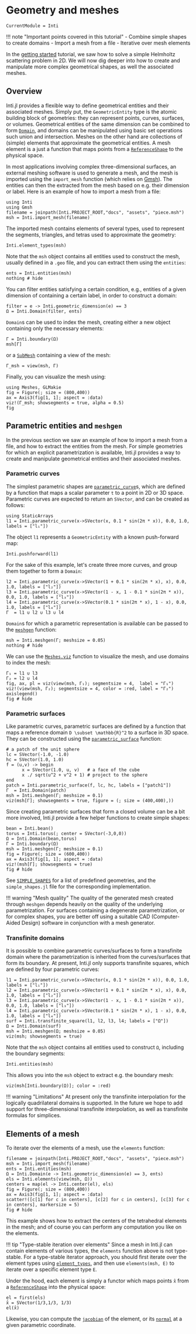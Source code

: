 # Geometry and meshes

```@meta
CurrentModule = Inti
```

!!! note "Important points covered in this tutorial"
      - Combine simple shapes to create domains
      - Import a mesh from a file
      - Iterative over mesh elements

In the [getting started](@ref "Getting started") tutorial, we saw how to solve a
simple Helmholtz scattering problem in 2D. We will now dig deeper into how to
create and manipulate more complex geometrical shapes, as well the associated
meshes.

## Overview

Inti.jl provides a flexible way to define geometrical entities and their
associated meshes. Simply put, the `GeometricEntity` type is the atomic building
block of geometries: they can represent points, curves, surfaces, or volumes.
Geometrical entities of the same dimension can be combined to form
[`Domain`](@ref), and domains can be manipulated using basic set operations such
union and intersection. Meshes on the other hand are collections of (simple)
elements that approximate the geometrical entities. A mesh element is a just a
function that maps points from a [`ReferenceShape`](@ref) to the physical space.

In most applications involving complex three-dimensional surfaces, an external
meshing software is used to generate a mesh, and the mesh is imported using the
`import_mesh` function (which relies on [Gmsh](https://gmsh.info)). The entities
can then the extracted from the mesh based on e.g. their dimension or label.
Here is an example of how to import a mesh from a file:

```@example geo-and-meshes
using Inti
using Gmsh 
filename = joinpath(Inti.PROJECT_ROOT,"docs", "assets", "piece.msh")
msh = Inti.import_mesh(filename)
```

The imported mesh contains elements of several types, used to represent the
segments, triangles, and tetras used to approximate the geometry:

```@example geo-and-meshes
Inti.element_types(msh)
```

Note that the `msh` object contains all entities used to construct the mesh,
usually defined in a `.geo` file, and you can extract them using the `entities`:

```@example geo-and-meshes
ents = Inti.entities(msh)
nothing # hide
```

You can filter entities satisfying a certain condition, e.g., entities of a
given dimension of containing a certain label, in order to construct a domain:

```@example geo-and-meshes
filter = e -> Inti.geometric_dimension(e) == 3
Ω = Inti.Domain(filter, ents)
```

`Domain`s can be used to index the mesh, creating either a new object
containing only the necessary elements:

```@example geo-and-meshes
Γ = Inti.boundary(Ω)
msh[Γ]
```

or a [`SubMesh`](@ref) containing a view of the mesh:

```@example geo-and-meshes
Γ_msh = view(msh, Γ)
```

Finally, you can visualize the mesh using:

```@example geo-and-meshes
using Meshes, GLMakie
fig = Figure(; size = (800,400))
ax = Axis3(fig[1, 1]; aspect = :data)
viz!(Γ_msh; showsegments = true, alpha = 0.5)
fig
```

## Parametric entities and `meshgen`

In the previous section we saw an example of how to import a mesh from a file,
and how to extract the entities from the mesh. For simple geometries for which
an explicit parametrization is available, Inti.jl provides a way to create and
manipulate geometrical entities and their associated meshes.

### Parametric curves

The simplest parametric shapes are [`parametric_curve`](@ref)s, which are
defined by a function that maps a scalar parameter `t` to a point in 2D or 3D
space. Parametric curves are expected to return an `SVector`, and can be created
as follows:

```@example geo-and-meshes
using StaticArrays
l1 = Inti.parametric_curve(x->SVector(x, 0.1 * sin(2π * x)), 0.0, 1.0, labels = ["l₁"])
```

The object `l1` represents a `GeometricEntity` with a known push-forward map:

```@example geo-and-meshes
Inti.pushforward(l1)
```

For the sake of this example, let's create three more curves, and group them together to
form a `Domain`:

```@example geo-and-meshes
l2 = Inti.parametric_curve(x->SVector(1 + 0.1 * sin(2π * x), x), 0.0, 1.0, labels = ["l₂"])
l3 = Inti.parametric_curve(x->SVector(1 - x, 1 - 0.1 * sin(2π * x)), 0.0, 1.0, labels = ["l₃"])
l4 = Inti.parametric_curve(x->SVector(0.1 * sin(2π * x), 1 - x), 0.0, 1.0, labels = ["l₄"])
Γ  = l1 ∪ l2 ∪ l3 ∪ l4
```

`Domain`s for which a parametric representation is available can be passed to
the [`meshgen`](@ref) function:

```@example geo-and-meshes
msh = Inti.meshgen(Γ; meshsize = 0.05)
nothing # hide
```

We can use the [`Meshes.viz`](@extref) function to visualize the mesh, and use
domains to index the mesh:

```@example geo-and-meshes
Γ₁ = l1 ∪ l3
Γ₂ = l2 ∪ l4
fig, ax, pl = viz(view(msh, Γ₁); segmentsize = 4,  label = "Γ₁")
viz!(view(msh, Γ₂); segmentsize = 4, color = :red, label = "Γ₂")
axislegend()
fig # hide
```

### Parametric surfaces

Like parametric curves, parametric surfaces are defined by a function that maps
a reference domain ``D \subset \mathbb{R}^2`` to a surface in 3D space. They can
be constructed using the [`parametric_surface`](@ref) function:

```@example geo-and-meshes
# a patch of the unit sphere
lc = SVector(-1.0, -1.0)
hc = SVector(1.0, 1.0)
f = (u,v) -> begin
      x = SVector(1.0, u, v)   # a face of the cube
      x ./ sqrt(u^2 + v^2 + 1) # project to the sphere
end
patch = Inti.parametric_surface(f, lc, hc, labels = ["patch1"])
Γ  = Inti.Domain(patch)
msh = Inti.meshgen(Γ; meshsize = 0.1)
viz(msh[Γ]; showsegments = true, figure = (; size = (400,400),))
```

Since creating parametric surfaces that form a closed volume can be a bit more
involved, Inti.jl provide a few helper functions to create simple shapes:

```@example geo-and-meshes
bean = Inti.bean()
torus = Inti.torus(; center = SVector(-3,0,0))
Ω = Inti.Domain(bean,torus)
Γ = Inti.boundary(Ω)
msh = Inti.meshgen(Γ; meshsize = 0.1)
fig = Figure(; size = (600,400))
ax = Axis3(fig[1, 1]; aspect = :data)
viz!(msh[Γ]; showsegments = true)
fig # hide
```

See [`SIMPLE_SHAPES`](@ref) for a list of predefined geometries, and the
`simple_shapes.jl` file for the corresponding implementation.

!!! warning "Mesh quality"
      The quality of the generated mesh created through `meshgen` depends
      heavily on the quality of the underlying parametrization. For surfaces
      containing a degenerate parametrization, or for complex shapes, you are
      better off using a suitable CAD (Computer-Aided Design) software in
      conjunction with a mesh generator.

### Transfinite domains

It is possible to combine parametric curves/surfaces to form a transfinite
domain where the parametrization is inherited from the curves/surfaces that
form its boundary. At present, Inti.jl only supports transfinite squares, which
are defined by four parametric curves:

```@example geo-and-meshes
l1 = Inti.parametric_curve(x->SVector(x, 0.1 * sin(2π * x)), 0.0, 1.0, labels = ["l₁"])
l2 = Inti.parametric_curve(x->SVector(1 + 0.1 * sin(2π * x), x), 0.0, 1.0, labels = ["l₂"])
l3 = Inti.parametric_curve(x->SVector(1 - x, 1 - 0.1 * sin(2π * x)), 0.0, 1.0, labels = ["l₃"])
l4 = Inti.parametric_curve(x->SVector(0.1 * sin(2π * x), 1 - x), 0.0, 1.0, labels = ["l₄"])
surf = Inti.transfinite_square(l1, l2, l3, l4; labels = ["Ω"])
Ω = Inti.Domain(surf)
msh = Inti.meshgen(Ω; meshsize = 0.05)
viz(msh; showsegments = true)
```

Note that the `msh` object contains all entities used to construct `Ω`,
including the boundary segments:

```@example geo-and-meshes
Inti.entities(msh)
```

This allows you into the `msh` object to extract e.g. the boundary mesh:

```@example geo-and-meshes
viz(msh[Inti.boundary(Ω)]; color = :red)
```

!!! warning "Limitations"
      At present only the transfinite interpolation for the logically
      quadrilateral domains is supported. In the future we hope to add support
      for three-dimensional transfinite interpolation, as well as transfinite
      formulas for simplices.

## Elements of a mesh

 To iterate over the elements of a mesh, use the `elements` function:

```@example geo-and-meshes
filename = joinpath(Inti.PROJECT_ROOT,"docs", "assets", "piece.msh")
msh = Inti.import_mesh(filename)
ents = Inti.entities(msh)
Ω = Inti.Domain(e -> Inti.geometric_dimension(e) == 3, ents) 
els = Inti.elements(view(msh, Ω))
centers = map(el -> Inti.center(el), els)
fig = Figure(; size = (800,400))
ax = Axis3(fig[1, 1]; aspect = :data)
scatter!([c[1] for c in centers], [c[2] for c in centers], [c[3] for c in centers], markersize = 5)
fig # hide
```

This example shows how to extract the centers of the tetrahedral elements in the
mesh; and of course you can perform any computation you like on the elements.

!!! tip "Type-stable iteration over elements"
      Since a mesh in Inti.jl can contain elements of various types, the
      `elements` function above is not type-stable. For a type-stable iterator
      approach, you should first iterate over the element types using
      [`element_types`](@ref), and then use `elements(msh, E)` to iterate over a
      specific element type `E`.

Under the hood, each element is simply a functor which maps points `x̂` from a
[`ReferenceShape`](@ref) into the physical space:

```@example geo-and-meshes
el = first(els)
x̂ = SVector(1/3,1/3, 1/3)
el(x̂)
```

Likewise, you can compute the [`jacobian`](@ref) of the element, or its
[`normal`](@ref) at a given parametric coordinate.
